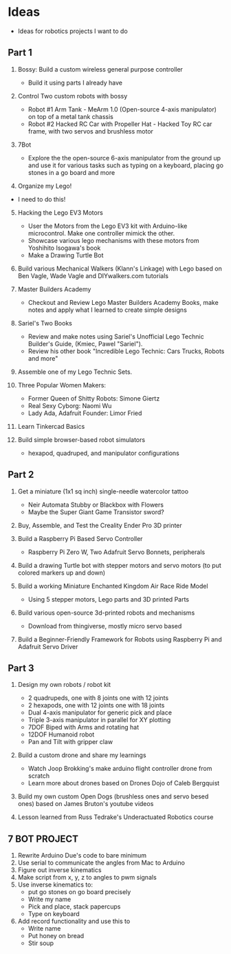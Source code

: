 # Ideas
- Ideas for robotics projects I want to do

## Part 1
1.  Bossy: Build  a custom wireless general purpose controller
    - Build it using parts I already have

2. Control Two custom robots with bossy
    - Robot #1 Arm Tank - MeArm 1.0 (Open-source 4-axis manipulator) on top of a metal tank chassis
    - Robot #2 Hacked RC Car with Propeller Hat - Hacked Toy RC car frame, with two servos and brushless motor

3. 7Bot
    - Explore the the open-source 6-axis manipulator from the ground up and use it for various tasks such as typing on a keyboard, placing go stones in a go board and more

4. Organize my Lego!
  - I need to do this!

5. Hacking the Lego EV3 Motors
    - User the Motors from the Lego EV3 kit with Arduino-like microcontrol. Make one controller mimick the other.
    - Showcase various lego mechanisms with these motors from Yoshihito Isogawa's book
    - Make a Drawing Turtle Bot

6. Build various Mechanical Walkers (Klann's Linkage) with Lego based on Ben Vagle, Wade Vagle and DIYwalkers.com tutorials

7. Master Builders Academy
    - Checkout and Review Lego Master Builders Academy Books, make notes and apply what I learned to create simple designs

8. Sariel's Two Books
    - Review and make notes using Sariel's Unofficial Lego Technic Builder's Guide,
(Kmiec, Pawel "Sariel").
    - Review his other book "Incredible Lego Technic: Cars Trucks, Robots and more"

9. Assemble one of my Lego Technic Sets.

10. Three Popular Women Makers:
    - Former Queen of Shitty Robots: Simone Giertz
    - Real Sexy Cyborg: Naomi Wu
    - Lady Ada, Adafruit Founder: Limor Fried

11. Learn Tinkercad Basics

12. Build simple browser-based robot simulators
    - hexapod, quadruped, and manipulator configurations

## Part 2

1. Get a miniature (1x1 sq inch) single-needle watercolor tattoo
    - Neir Automata Stubby or Blackbox with Flowers
    - Maybe the Super Giant Game Transistor sword?

2. Buy, Assemble, and Test the Creality Ender Pro 3D printer

3. Build a Raspberry Pi Based Servo Controller
    - Raspberry Pi Zero W, Two Adafruit Servo Bonnets, peripherals

4. Build a drawing Turtle bot with stepper motors and servo motors (to put colored markers up and down)

5. Build a working Miniature Enchanted Kingdom Air Race Ride Model
    - Using 5 stepper motors, Lego parts and 3D printed Parts

6. Build various open-source 3d-printed robots and mechanisms
    - Download from thingiverse, mostly micro servo based

7. Build a Beginner-Friendly Framework for Robots using Raspberry Pi and Adafruit Servo Driver

## Part 3

1. Design my own robots / robot kit
    - 2 quadrupeds, one with 8 joints one with 12 joints
    - 2 hexapods, one with 12 joints one with 18 joints
    - Dual 4-axis manipulator for generic pick and place
    - Triple 3-axis manipulator in parallel for XY plotting
    - 7DOF Biped with Arms and rotating hat
    - 12DOF Humanoid robot
    - Pan and Tilt with gripper claw

2. Build a custom drone and share my learnings
    - Watch Joop Brokking's make arduino flight controller drone from scratch
    - Learn more about drones based on Drones Dojo of Caleb Bergquist

3. Build my own custom Open Dogs (brushless ones and servo besed ones) based on James Bruton's youtube videos

4. Lesson learned from Russ Tedrake's Underactuated Robotics course



## 7 BOT PROJECT
1. Rewrite Arduino Due's code to bare minimum
2. Use serial to communicate the angles from Mac to Arduino
3. Figure out inverse kinematics
4. Make script from x, y, z to angles to pwm signals
5. Use inverse kinematics to:
    - put go stones on go board precisely
    - Write my name
    - Pick and place, stack papercups
    - Type on keyboard
6. Add record functionality and use this to
    - Write name
    - Put honey on bread
    - Stir soup

